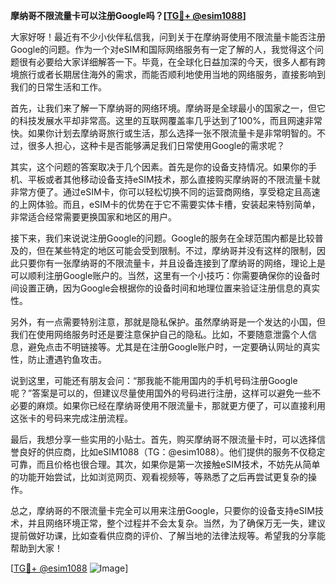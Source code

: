 **摩纳哥不限流量卡可以注册Google吗？[[TG💪+ @esim1088](https://t.me/s/esim1088)]**

大家好呀！最近有不少小伙伴私信我，问到关于在摩纳哥使用不限流量卡能否注册Google的问题。作为一个对eSIM和国际网络服务有一定了解的人，我觉得这个问题很有必要给大家详细解答一下。毕竟，在全球化日益加深的今天，很多人都有跨境旅行或者长期居住海外的需求，而能否顺利地使用当地的网络服务，直接影响到我们的日常生活和工作。

首先，让我们来了解一下摩纳哥的网络环境。摩纳哥是全球最小的国家之一，但它的科技发展水平却非常高。这里的互联网覆盖率几乎达到了100%，而且网速非常快。如果你计划去摩纳哥旅行或生活，那么选择一张不限流量卡是非常明智的。不过，很多人担心，这种卡是否能够满足我们日常使用Google的需求呢？

其实，这个问题的答案取决于几个因素。首先是你的设备支持情况。如果你的手机、平板或者其他移动设备支持eSIM技术，那么直接购买摩纳哥的不限流量卡就非常方便了。通过eSIM卡，你可以轻松切换不同的运营商网络，享受稳定且高速的上网体验。而且，eSIM卡的优势在于它不需要实体卡槽，安装起来特别简单，非常适合经常需要更换国家和地区的用户。

接下来，我们来说说注册Google的问题。Google的服务在全球范围内都是比较普及的，但在某些特定的地区可能会受到限制。不过，摩纳哥并没有这样的限制，因此只要你有一张摩纳哥的不限流量卡，并且设备连接到了摩纳哥的网络，理论上是可以顺利注册Google账户的。当然，这里有一个小技巧：你需要确保你的设备时间设置正确，因为Google会根据你的设备时间和地理位置来验证注册信息的真实性。

另外，有一点需要特别注意，那就是隐私保护。虽然摩纳哥是一个发达的小国，但我们在使用网络服务时还是要注意保护自己的隐私。比如，不要随意泄露个人信息，避免点击不明链接等。尤其是在注册Google账户时，一定要确认网址的真实性，防止遭遇钓鱼攻击。

说到这里，可能还有朋友会问：“那我能不能用国内的手机号码注册Google呢？”答案是可以的，但建议尽量使用国外的号码进行注册，这样可以避免一些不必要的麻烦。如果你已经在摩纳哥使用不限流量卡，那就更方便了，可以直接利用这张卡的号码来完成注册流程。

最后，我想分享一些实用的小贴士。首先，购买摩纳哥不限流量卡时，可以选择信誉良好的供应商，比如eSIM1088（TG：@esim1088）。他们提供的服务不仅稳定可靠，而且价格也很合理。其次，如果你是第一次接触eSIM技术，不妨先从简单的功能开始尝试，比如浏览网页、观看视频等，等熟悉了之后再尝试更复杂的操作。

总之，摩纳哥的不限流量卡完全可以用来注册Google，只要你的设备支持eSIM技术，并且网络环境正常，整个过程并不会太复杂。当然，为了确保万无一失，建议提前做好功课，比如查看供应商的评价、了解当地的法律法规等。希望我的分享能帮助到大家！

[[TG💪+ @esim1088](https://t.me/s/esim1088) ![Image](https://i.postimg.cc/4NQfJmqS/Snipaste-2025-05-13-00-14-12.png)]